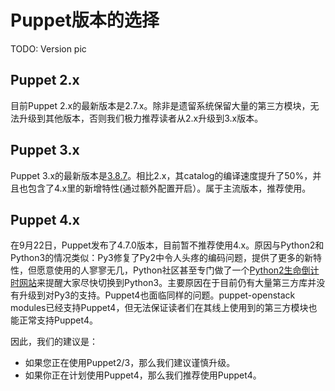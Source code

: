 # Puppet版本的选择


TODO: Version pic

## Puppet 2.x

目前Puppet 2.x的最新版本是2.7.x。除非是遗留系统保留大量的第三方模块，无法升级到其他版本，否则我们极力推荐读者从2.x升级到3.x版本。

## Puppet 3.x

Puppet 3.x的最新版本是[3.8.7](https://docs.puppet.com/puppet/3.8/reference/release_notes.html)。相比2.x，其catalog的编译速度提升了50%，并且也包含了4.x里的新增特性(通过额外配置开启）。属于主流版本，推荐使用。

## Puppet 4.x

在9月22日，Puppet发布了4.7.0版本，目前暂不推荐使用4.x。原因与Python2和Python3的情况类似：Py3修复了Py2中令人头疼的编码问题，提供了更多的新特性，但愿意使用的人寥寥无几，Python社区甚至专门做了一个[Python2生命倒计时网站](https://pythonclock.org/)来提醒大家尽快切换到Python3。主要原因在于目前仍有大量第三方库并没有升级到对Py3的支持。Puppet4也面临同样的问题。puppet-openstack modules已经支持Puppet4，但无法保证读者们在其线上使用到的第三方模块也能正常支持Puppet4。

因此，我们的建议是：
   - 如果您正在使用Puppet2/3，那么我们建议谨慎升级。
   - 如果你正在计划使用Puppet4，那么我们推荐使用Puppet4。